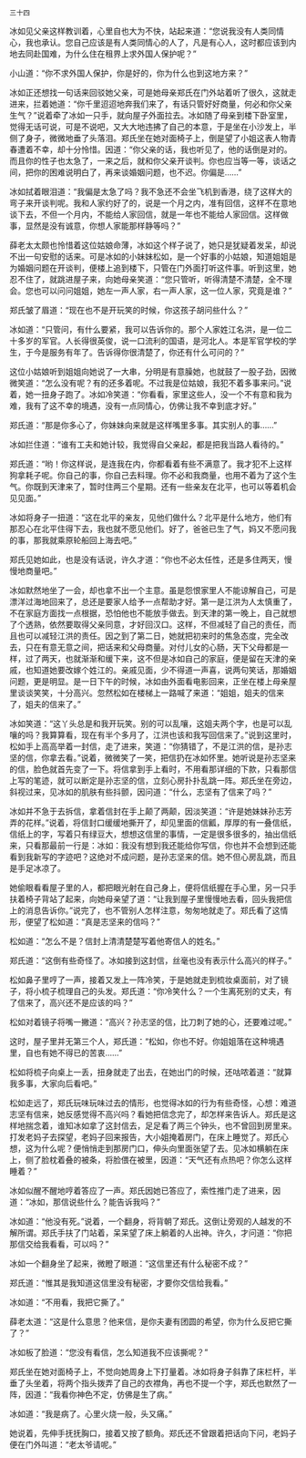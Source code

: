     三十四 

   冰如见父亲这样教训着，心里自也大为不快，站起来道：“您说我没有人类同情心，我也承认。您自己应该是有人类同情心的人了，凡是有心人，这时都应该到内地去同赴国难，为什么住在租界上求外国人保护呢？”

   小山道：“你不求外国人保护，你是好的，你为什么也到这地方来？”

   冰如正还想找一句话来回驳她父亲，可是她母亲郑氏在门外站着听了很久，这就走进来，拦着她道：“你千里迢迢地奔我们来了，有话只管好好商量，何必和你父亲生气？”说着牵了冰如一只手，就向屋子外面拉去。冰如随了母亲到楼下卧室里，觉得无话可说，可是不说吧，又大大地违拂了自己的本意，于是坐在小沙发上，半侧了身子，微微地垂了头落泪。郑氏坐在她对面椅子上，倒是望了小姐这表人物青春遭着不幸，却十分怜惜。因道：“你父亲的话，我也听见了，他的话倒是对的。而且你的性子也太急了，一来之后，就和你父亲开谈判。你也应当等一等，谈话之间，把你的困难说明白了，再来谈婚姻问题，也不迟。你偏是……”

   冰如拭着眼泪道：“我偏是太急了吗？我不急还不会坐飞机到香港，绕了这样大的弯子来开谈判呢。我和人家约好了的，说是一个月之内，准有回信，这样不在意地谈下去，不但一个月内，不能给人家回信，就是一年也不能给人家回信。这样做事，显然是没有诚意，你想人家能那样静等吗？”

   薛老太太颇也怜惜着这位姑娘命薄，冰如这个样子说了，她只是犹疑着发呆，却说不出一句安慰的话来。可是冰如的小妹妹松如，是一个好事的小姑娘，知道姐姐是为婚姻问题在开谈判，便楼上追到楼下，只管在门外面打听这件事。听到这里，她忍不住了，就跳进屋子来，向她母亲笑道：“您只管听，听得清楚不清楚，全不理会。您也可以问问姐姐，她左一声人家，右一声人家，这一位人家，究竟是谁？”

   郑氏皱了眉道：“现在也不是开玩笑的时候，你这孩子胡问些什么？”

   冰如道：“只管问，有什么要紧，我可以告诉你的。那个人家姓江名洪，是一位二十多岁的军官。人长得很英俊，说一口流利的国语，是河北人。本是军官学校的学生，于今是服务有年了。告诉得你很清楚了，你还有什么可问的？”

   这位小姑娘听到姐姐向她说了一大串，分明是有意臊她，也就鼓了一股子劲，因微微笑道：“怎么没有呢？有的还多着呢。不过我是位姑娘，我犯不着多事来问。”说着，她一扭身子跑了。冰如冷笑道：“你看看，家里这些人，没一个不有意和我为难，我有了这不幸的境遇，没有一点同情心，仿佛让我不幸到底才好。”

   郑氏道：“那是你多心了，你妹妹向来就是这样嘴里多事。其实别人的事……”

   冰如拦住道：“谁有工夫和她计较，我觉得自父亲起，都是把我当路人看待的。”

   郑氏道：“哟！你这样说，是连我在内，你都看着有些不满意了。我才犯不上这样狗拿耗子呢。你自己的事，你自己去料理。你不必和我商量，也用不着为了这个生气。你既到天津来了，暂时住两三个星期。还有一些亲友在北平，也可以等着机会见见面。”

   冰如将身子一扭道：“这在北平的亲友，见他们做什么？北平是什么地方，他们有那忍心在北平住得下去，我也就不愿见他们。好了，爸爸已生了气，妈又不愿问我的事，那我就乘原轮船回上海去吧。”

   郑氏见她如此，也是没有话说，许久才道：“你也不必太任性，还是多住两天，慢慢地商量吧。”

   冰如默然地坐了一会，却也拿不出一个主意。虽是怨恨家里人不能谅解自己，可是漂洋过海地回来了，总还是要家人给予一点帮助才好。第一是江洪为人太慎重了，不在家庭方面找一点根据，恐怕他也不能放手做去。到天津的第一晚上，自己就想了个透熟，依然要取得父亲同意，才好回汉口。这样，不但减轻了自己的责任，而且也可以减轻江洪的责任。因之到了第二日，她就把初来时的焦急态度，完全改去，只在有意无意之间，把话来和父母商量。对付儿女的心肠，天下父母都是一样，过了两天，也就渐渐和缓下来，这不但是冰如自己的家庭，便是留在天津的亲戚，也知道她要改嫁个姓江的。亲戚见面，少不得道一声喜，说两句笑话，那婚姻问题，更是明显。是一日下午的时候，冰如由外面看电影回来，正坐在楼上母亲屋里谈谈笑笑，十分高兴。忽然松如在楼梯上一路喊了来道：“姐姐，姐夫的信来了，姐夫的信来了。”

   冰如笑道：“这丫头总是和我开玩笑。别的可以乱嚷，这姐夫两个字，也是可以乱嚷的吗？我算算看，现在有半个多月了，江洪也该和我写回信来了。”说到这里时，松如手上高高举着一封信，走了进来，笑道：“你猜错了，不是江洪的信，是孙志坚的信，你拿去看。”说着，微微笑了一笑，把信扔在冰如怀里。她听说是孙志坚来的信，脸色就首先变了一下。将信拿到手上看时，不用看那详细的下款，只看那信上写的笔迹，就可以断定是孙志坚的信，立刻心房扑扑乱跳一阵。郑氏坐在旁边，斜视过来，见冰如的肌肤有些抖颤，因问道：“什么，志坚有了信来了吗？”

   冰如并不急于去拆信，拿着信封在手上颠了两颠，因淡笑道：“许是她妹妹孙志芳弄的花样。”说着，将信封口缓缓地撕开了，却见里面的信瓤，厚厚的有一叠信纸，信纸上的字，写着只有绿豆大，想想这信里的事情，一定是很多很多的，抽出信纸来，只看那最前一行是：冰如：我没有想到我还能给你写信，你也并不会想到还能看到我新写的字迹吧？这绝对不成问题，是孙志坚来的信。她不但心房乱跳，而且是手足冰凉了。

   她偷眼看看屋子里的人，都把眼光射在自己身上，便将信纸握在手心里，另一只手扶着椅子背站了起来，向她母亲望了道：“让我到屋子里慢慢地去看，回头我把信上的消息告诉你。”说完了，也不管别人怎样注意，匆匆地就走了。郑氏看了这情形，便望了松如道：“真是志坚来的信吗？”

   松如道：“怎么不是？信封上清清楚楚写着他寄信人的姓名。”

   郑氏道：“这倒有些奇怪了。冰如接到这封信，丝毫也没有表示什么高兴的样子。”

   松如鼻子里哼了一声，接着又发上一阵冷笑，于是她就走到梳妆桌面前，对了镜子，将小梳子梳理自己的头发。郑氏道：“你冷笑什么？一个生离死别的丈夫，有了信来了，高兴还不是应该的吗？”

   松如对着镜子将嘴一撇道：“高兴？孙志坚的信，比刀刺了她的心，还要难过呢。”

   这时，屋子里并无第三个人，郑氏道：“松如，你也不好。你姐姐落在这种境遇里，自也有她不得已的苦衷……”

   松如将梳子向桌上一丢，扭身就走了出去，在她出门的时候，还咕哝着道：“就算我多事，大家向后看吧。”

   松如走远了，郑氏玩味玩味过去的情形，也觉得冰如的行为有些奇怪，心想：难道志坚有信来，她反感觉得不高兴吗？看她把信念完了，却怎样来告诉人。郑氏是这样地揣念着，谁知冰如拿了这封信去，足足看了两三个钟头，也不曾回到房里来。打发老妈子去探望，老妈子回来报告，大小姐掩着房门，在床上睡觉了。郑氏心想，这为什么呢？便悄悄走到那房门口，伸头向里面张望了去。见冰如横躺在床上，侧了脸枕着叠的被条，将脸偎在被里，因道：“天气还有点热吧？你怎么这样睡着？”

   冰如似醒不醒地哼着答应了一声。郑氏因她已答应了，索性推门走了进来，因道：“冰如，那信说些什么？能告诉我吗？”

   冰如道：“他没有死。”说着，一个翻身，将背朝了郑氏。这倒让旁观的人越发的不解所谓。郑氏手扶了门站着，呆呆望了床上躺着的人出神。许久，才问道：“你把那信交给我看看，可以吗？”

   冰如一个翻身坐了起来，微瞪了眼道：“这信里还有什么秘密不成？”

   郑氏道：“惟其是我知道这信里没有秘密，才要你交信给我看。”

   冰如道：“不用看，我把它撕了。”

   薛老太道：“这是什么意思？他来信，是你夫妻有团圆的希望，你为什么反把它撕了？”

   冰如板了脸道：“您没有看信，怎么知道我不应该撕呢？”

   郑氏坐在她对面椅子上，不觉向她周身上下打量着。冰如将身子斜靠了床栏杆，半垂了头坐着，将两个指头拨弄了自己的衣襟角，再也不提一个字，郑氏也默然了一阵，因道：“我看你神色不定，仿佛是生了病。”

   冰如道：“我是病了。心里火烧一般，头又痛。”

   她说着，先伸手抚抚胸口，接着又按了额角。郑氏还不曾跟着把话向下问，老妈子便在门外叫道：“老太爷请呢。”


